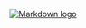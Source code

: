 [![Markdown logo](https://upload.wikimedia.org/wikipedia/commons/thumb/4/48/Markdown-mark.svg/208px-Markdown-mark.svg.png)](https://es.wikipedia.org/wiki/Markdown "Markdown logo")